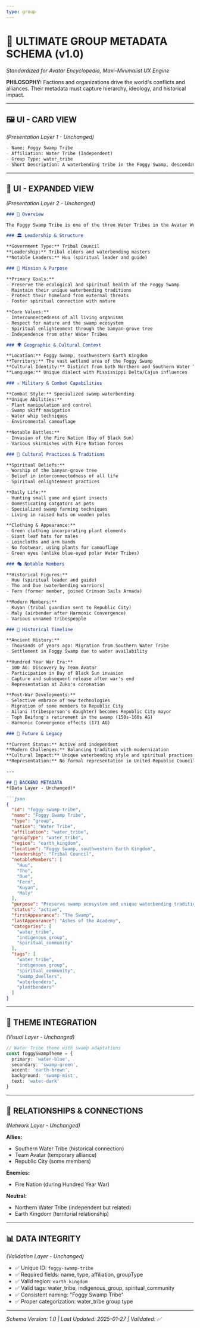 ```yaml
---
type: group
---
```


# 🏰 ULTIMATE GROUP METADATA SCHEMA (v1.0)

*Standardized for Avatar Encyclopedia, Maxi-Minimalist UX Engine*

**PHILOSOPHY:** Factions and organizations drive the world's conflicts and alliances. Their metadata must capture hierarchy, ideology, and historical impact.

---

## 🖼️ UI - CARD VIEW
*(Presentation Layer 1 - Unchanged)*

```md
- Name: Foggy Swamp Tribe
- Affiliation: Water Tribe (Independent)
- Group Type: water_tribe
- Short Description: A waterbending tribe in the Foggy Swamp, descendants of Southern Water Tribe migrants who developed a distinct culture and bending style.
```

---

## 📖 UI - EXPANDED VIEW
*(Presentation Layer 2 - Unchanged)*

```md
### 📖 Overview

The Foggy Swamp Tribe is one of the three Water Tribes in the Avatar World. The tribesmen are descendants of individuals who migrated from the South Pole to the Foggy Swamp in the Earth Kingdom, where they established a separate faction that eventually developed a distinct culture and bending style separate from those of the two polar tribes.

### 🏛️ Leadership & Structure

**Government Type:** Tribal Council
**Leadership:** Tribal elders and waterbending masters
**Notable Leaders:** Huu (spiritual leader and guide)

### 🎯 Mission & Purpose

**Primary Goals:**
- Preserve the ecological and spiritual health of the Foggy Swamp
- Maintain their unique waterbending traditions
- Protect their homeland from external threats
- Foster spiritual connection with nature

**Core Values:**
- Interconnectedness of all living organisms
- Respect for nature and the swamp ecosystem
- Spiritual enlightenment through the banyan-grove tree
- Independence from other Water Tribes

### 🌍 Geographic & Cultural Context

**Location:** Foggy Swamp, southwestern Earth Kingdom
**Territory:** The vast wetland area of the Foggy Swamp
**Cultural Identity:** Distinct from both Northern and Southern Water Tribes
**Language:** Unique dialect with Mississippi Delta/Cajun influences

### ⚔️ Military & Combat Capabilities

**Combat Style:** Specialized swamp waterbending
**Unique Abilities:**
- Plant manipulation and control
- Swamp skiff navigation
- Water whip techniques
- Environmental camouflage

**Notable Battles:**
- Invasion of the Fire Nation (Day of Black Sun)
- Various skirmishes with Fire Nation forces

### 🏺 Cultural Practices & Traditions

**Spiritual Beliefs:**
- Worship of the banyan-grove tree
- Belief in interconnectedness of all life
- Spiritual enlightenment practices

**Daily Life:**
- Hunting small game and giant insects
- Domesticating catgators as pets
- Specialized swamp farming techniques
- Living in raised huts on wooden poles

**Clothing & Appearance:**
- Green clothing incorporating plant elements
- Giant leaf hats for males
- Loincloths and arm bands
- No footwear, using plants for camouflage
- Green eyes (unlike blue-eyed polar Water Tribes)

### 🎭 Notable Members

**Historical Figures:**
- Huu (spiritual leader and guide)
- Tho and Due (waterbending warriors)
- Fern (former member, joined Crimson Sails Armada)

**Modern Members:**
- Kuyan (tribal guardian sent to Republic City)
- Maly (airbender after Harmonic Convergence)
- Various unnamed tribespeople

### 📜 Historical Timeline

**Ancient History:**
- Thousands of years ago: Migration from Southern Water Tribe
- Settlement in Foggy Swamp due to water availability

**Hundred Year War Era:**
- 100 AG: Discovery by Team Avatar
- Participation in Day of Black Sun invasion
- Capture and subsequent release after war's end
- Representation at Zuko's coronation

**Post-War Developments:**
- Selective embrace of new technologies
- Migration of some members to Republic City
- Ailani (tribesperson's daughter) becomes Republic City mayor
- Toph Beifong's retirement in the swamp (150s-160s AG)
- Harmonic Convergence effects (171 AG)

### 🔮 Future & Legacy

**Current Status:** Active and independent
**Modern Challenges:** Balancing tradition with modernization
**Cultural Impact:** Unique waterbending style and spiritual practices
**Representation:** No formal representation in United Republic Council

---

## 🔧 BACKEND METADATA
*(Data Layer - Unchanged)*

```json
{
  "id": "foggy-swamp-tribe",
  "name": "Foggy Swamp Tribe",
  "type": "group",
  "nation": "Water Tribe",
  "affiliation": "water_tribe",
  "groupType": "water_tribe",
  "region": "earth_kingdom",
  "location": "Foggy Swamp, southwestern Earth Kingdom",
  "leadership": "Tribal Council",
  "notableMembers": [
    "Huu",
    "Tho",
    "Due",
    "Fern",
    "Kuyan",
    "Maly"
  ],
  "purpose": "Preserve swamp ecosystem and unique waterbending traditions",
  "status": "active",
  "firstAppearance": "The Swamp",
  "lastAppearance": "Ashes of the Academy",
  "categories": [
    "water_tribe",
    "indigenous_group",
    "spiritual_community"
  ],
  "tags": [
    "water_tribe",
    "indigenous_group",
    "spiritual_community",
    "swamp_dwellers",
    "waterbenders",
    "plantbenders"
  ]
}
```

---

## 🎨 THEME INTEGRATION
*(Visual Layer - Unchanged)*

```typescript
// Water Tribe theme with swamp adaptations
const foggySwampTheme = {
  primary: 'water-blue',
  secondary: 'swamp-green', 
  accent: 'earth-brown',
  background: 'swamp-mist',
  text: 'water-dark'
}
```

---

## 🔗 RELATIONSHIPS & CONNECTIONS
*(Network Layer - Unchanged)*

**Allies:**
- Southern Water Tribe (historical connection)
- Team Avatar (temporary alliance)
- Republic City (some members)

**Enemies:**
- Fire Nation (during Hundred Year War)

**Neutral:**
- Northern Water Tribe (independent but related)
- Earth Kingdom (territorial relationship)

---

## 📊 DATA INTEGRITY
*(Validation Layer - Unchanged)*

- ✅ Unique ID: `foggy-swamp-tribe`
- ✅ Required fields: name, type, affiliation, groupType
- ✅ Valid region: `earth_kingdom`
- ✅ Valid tags: water_tribe, indigenous_group, spiritual_community
- ✅ Consistent naming: "Foggy Swamp Tribe"
- ✅ Proper categorization: water_tribe group type

---

*Schema Version: 1.0 | Last Updated: 2025-01-27 | Validated: ✅* 